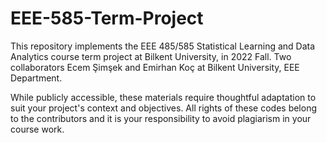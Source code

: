 # EEE-585-Term-Project
This repository implements the EEE 485/585 Statistical Learning and Data Analytics  course term project at Bilkent University, in 2022 Fall. Two collaborators Ecem Şimşek and Emirhan Koç at Bilkent University, EEE Department.

 While publicly accessible, these materials require thoughtful adaptation to suit your project's context and objectives. All rights of these codes belong to the contributors and it is your responsibility to avoid plagiarism in your course work.
